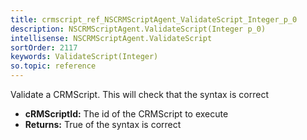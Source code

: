 ```yaml
---
title: crmscript_ref_NSCRMScriptAgent_ValidateScript_Integer_p_0
description: NSCRMScriptAgent.ValidateScript(Integer p_0)
intellisense: NSCRMScriptAgent.ValidateScript
sortOrder: 2117
keywords: ValidateScript(Integer)
so.topic: reference
---
```



Validate a CRMScript. This will check that the syntax is correct



* **cRMScriptId:** The id of the CRMScript to execute
* **Returns:** True of the syntax is correct


